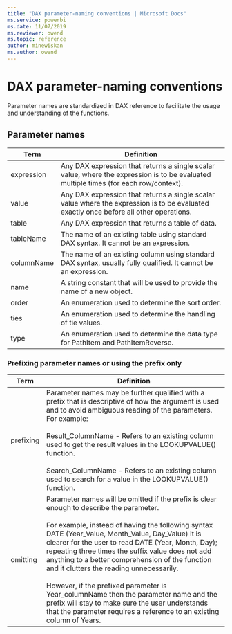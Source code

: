 ```yaml
---
title: "DAX parameter-naming conventions | Microsoft Docs"
ms.service: powerbi 
ms.date: 11/07/2019
ms.reviewer: owend
ms.topic: reference
author: minewiskan
ms.author: owend
---
```

# DAX parameter-naming conventions
Parameter names are standardized in DAX reference to facilitate the usage and understanding of the functions.  
  
## Parameter names  
  
|Term|Definition|  
|--------|--------------|  
|expression|Any DAX expression that returns a single scalar value, where the expression is to be evaluated multiple times (for each row/context).|  
|value|Any DAX expression that returns a single scalar value where the expression is to be evaluated exactly once before all other operations.|  
|table|Any DAX expression that returns a table of data.|  
|tableName|The name of an existing table using standard DAX syntax. It cannot be an expression.|  
|columnName|The name of an existing column using standard DAX syntax, usually fully qualified. It cannot be an expression.|  
|name|A string constant that will be used to provide the name of a new object.|  
|order|An enumeration used to determine the sort order.|  
|ties|An enumeration used to determine the handling of tie values.|  
|type|An enumeration used to determine the data type for PathItem and PathItemReverse.|  
  
### Prefixing parameter names or using the prefix only  
  
|Term|Definition|  
|--------|--------------|  
|prefixing|Parameter names may be further qualified with a prefix that is descriptive of how the argument is used and to avoid ambiguous reading of the parameters. For example:<br /><br />Result_ColumnName -  Refers to an existing column used to get the result values in the LOOKUPVALUE() function.<br /><br />Search_ColumnName - Refers to an existing column used to search for a value in the LOOKUPVALUE() function.|  
|omitting|Parameter names will be omitted if the prefix is clear enough to describe the parameter.<br /><br />For example, instead of having the following syntax DATE (Year_Value, Month_Value, Day_Value) it is clearer for the user to read DATE (Year, Month, Day); repeating three times the suffix value does not add anything to a better comprehension of the function and it clutters the reading unnecessarily.<br /><br />However, if the prefixed parameter is Year_columnName then the parameter name and the prefix will stay to make sure the user understands that the parameter requires a reference to an existing column of Years.|  
  
